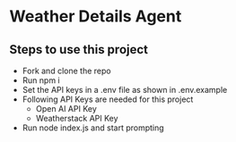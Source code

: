# Weather Details Agent

## Steps to use this project
* Fork and clone the repo
* Run npm i
* Set the API keys in a .env file as shown in .env.example
* Following API Keys are needed for this project
    * Open AI API Key
    * Weatherstack API Key 
* Run node index.js and start prompting
